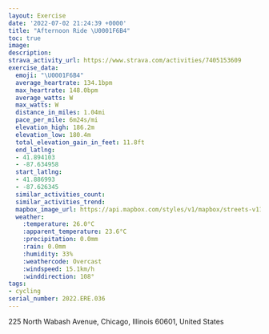 ```yaml
---
layout: Exercise
date: '2022-07-02 21:24:39 +0000'
title: "Afternoon Ride \U0001F6B4"
toc: true
image:
description:
strava_activity_url: https://www.strava.com/activities/7405153609
exercise_data:
  emoji: "\U0001F6B4"
  average_heartrate: 134.1bpm
  max_heartrate: 148.0bpm
  average_watts: W
  max_watts: W
  distance_in_miles: 1.04mi
  pace_per_mile: 6m24s/mi
  elevation_high: 186.2m
  elevation_low: 180.4m
  total_elevation_gain_in_feet: 11.8ft
  end_latlng:
  - 41.894103
  - -87.634958
  start_latlng:
  - 41.886993
  - -87.626345
  similar_activities_count:
  similar_activities_trend:
  mapbox_image_url: https://api.mapbox.com/styles/v1/mapbox/streets-v11/static/path-5+787af2-1.0(u%60t~FtoyuOGZZhCCj%40%40LE%5C%40XIHM%40aEPWBQCY%40KDOCe%40%40EHKOUD%5B%3FEBE%5CMPI%5CB%60CAf%40Oh%40AXDx%40C%5CJbDEl%40Fb%40BnCAbAGVg%40%3F_%40CDZe%40CQOGAGRY%40MCWBMA%5D%40WHIHKFWIi%40GQDg%40%40ICAFc%40ZGZ%3F~%40CVDr%40Ad%40FlEFn%40Aj%40%40f%40%3FJCBG%3FUDYPI%40OIE%40GAMHAKg%40FKMG%40ECAKIIKGMAWRKAGCMHACM%40MEUFs%40Bq%40AUCKW%3FGEC%40WKS%3FIKCFAEUYB),pin-s-s+e5b22e(-87.62635,41.88699),pin-s-f+89ae00(-87.63496,41.89410000000002)/auto/800x800?access_token=pk.eyJ1Ijoiam9zaGJlY2ttYW4iLCJhIjoiY205eWR2aDd1MWZ6djJrbXc4a3M0bWZleiJ9.XiG9OWkNcZk2QzjJbxLB4A
  weather:
    :temperature: 26.0°C
    :apparent_temperature: 23.6°C
    :precipitation: 0.0mm
    :rain: 0.0mm
    :humidity: 33%
    :weathercode: Overcast
    :windspeed: 15.1km/h
    :winddirection: 108°
tags:
- cycling
serial_number: 2022.ERE.036
---
```

225 North Wabash Avenue, Chicago, Illinois 60601, United States
